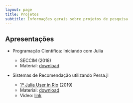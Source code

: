 ```yaml
---
layout: page
title: Projetos
subtitle: Informações gerais sobre projetos de pesquisa
---
```


## Apresentações
- Programação Científica: Iniciando com Julia
  - SECCIM (2018)
  - Material: [download](https://bit.ly/3b3Nxoq)

- Sistemas de Recomendação utilizando Persa.jl
  - [1º Julia User in Rio](https://jugrio.github.io/) (2019)
  - Material: [download](https://bit.ly/2yXeZpP)
  - Video: [link](https://www.youtube.com/watch?v=NS_Ax5dFuKQ)